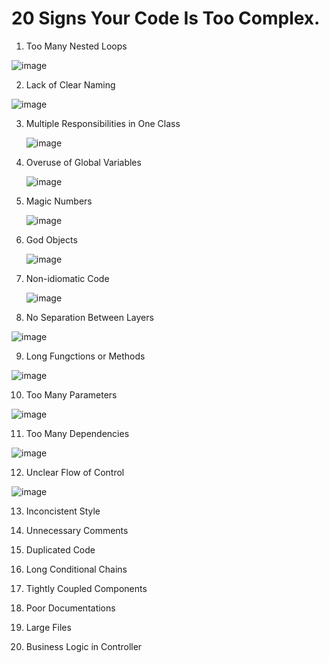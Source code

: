# 20 Signs Your Code Is Too Complex.

1. Too Many Nested Loops

![image](https://github.com/user-attachments/assets/da72e6f2-5046-4d4a-8d62-678007e11fb3)

2. Lack of Clear Naming

  ![image](https://github.com/user-attachments/assets/70e75431-43c2-4254-b213-88270cc94204)

3. Multiple Responsibilities in One Class

   ![image](https://github.com/user-attachments/assets/f41e0449-7243-4d12-ab7a-c15b13335ba1)

4. Overuse of Global Variables

   ![image](https://github.com/user-attachments/assets/eef4f9a4-7bf6-45d6-831c-b7738620c2d7)

5. Magic Numbers

   ![image](https://github.com/user-attachments/assets/b2aa3920-e5f5-4757-8211-10b283ae1c2c)

6. God Objects

    ![image](https://github.com/user-attachments/assets/7ebe6632-1f82-4844-8aaa-b49eea62757d)

7. Non-idiomatic Code

    ![image](https://github.com/user-attachments/assets/3d02bb89-3e2f-450f-adb1-fbd0af307bb5)

8. No Separation Between Layers

![image](https://github.com/user-attachments/assets/29db6dda-98c8-4610-913f-d9173679b65d)

9. Long Fungctions or Methods

![image](https://github.com/user-attachments/assets/0895ebcc-3a38-412b-9cbf-22e25f973954)

10. Too Many Parameters 

![image](https://github.com/user-attachments/assets/69bbccad-cb28-478c-863b-a901cc848351)

11. Too Many Dependencies

![image](https://github.com/user-attachments/assets/e97dac00-c10d-4853-a8b1-a4be3d2827d6)

12. Unclear Flow of Control 

![image](https://github.com/user-attachments/assets/25c24668-8a2c-4de7-9c91-55e9f1afe069)

13. Inconcistent Style

14. Unnecessary Comments

15. Duplicated  Code 

16. Long Conditional Chains 

17. Tightly Coupled Components

18. Poor Documentations 

19. Large Files

20. Business Logic in Controller 


